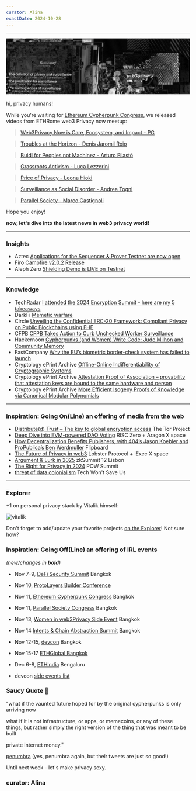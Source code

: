 ```yaml
---
curator: Alina
exactDate: 2024-10-28
---
```


<!--
### Insights

### Knowledge

### Inspiration

### Inspiration: Going On(Line) an offering of media from the web

### Inspiration: Going Off(Line) an offering of IRL events 

### Explorer 

### Saucy Quote
-->

---

<img width="1200" alt="" src="https://raw.githubusercontent.com/web3privacy/news/refs/heads/main/web/public/img/w3pn-rome-meetup-jensei.png">


hi, privacy humans! 


While you're waiting for [Ethereum Cypherpunk Congress](https://lu.ma/w3pn-meetup-devcon7), we released videos from ETHRome web3 Privacy now meetup:

> [Web3Privacy Now is Care, Ecosystem, and Impact - PG](https://www.youtube.com/watch?v=m_pxws316eU&list=PLSsVHWrO8Yh0pE_hcoiZHPhI0Pn24BlrL&index=1)

> [Troubles at the Horizon - Denis Jaromil Roio](https://www.youtube.com/watch?v=lJpFsnaAHXM&list=PLSsVHWrO8Yh0pE_hcoiZHPhI0Pn24BlrL&index=2)

> [Buidl for Peoples not Machinez - Arturo Filastò](https://www.youtube.com/watch?v=qMNSKPArl-k&list=PLSsVHWrO8Yh0pE_hcoiZHPhI0Pn24BlrL&index=3)

> [Grassroots Activism - Luca Lezzerini](https://www.youtube.com/watch?v=Qj7bvcdZzio&list=PLSsVHWrO8Yh0pE_hcoiZHPhI0Pn24BlrL&index=4)

> [Price of Privacy - Leona Hioki ](https://www.youtube.com/watch?v=gw5YlrMCZq0&list=PLSsVHWrO8Yh0pE_hcoiZHPhI0Pn24BlrL&index=5)

> [Surveillance as Social Disorder - Andrea Togni](https://www.youtube.com/watch?v=7V66HWx76Nc&list=PLSsVHWrO8Yh0pE_hcoiZHPhI0Pn24BlrL&index=6)

> [Parallel Society - Marco Castignoli](https://www.youtube.com/watch?v=s-v43r6i8y8&list=PLSsVHWrO8Yh0pE_hcoiZHPhI0Pn24BlrL&index=7)

Hope you enjoy! 

**now, let's dive into the latest news in web3 privacy world!**

---

### Insights
- Aztec [Applications for the Sequencer & Prover Testnet are now open](https://docs.google.com/forms/d/18Jdvuz40VdUOilIWH5SfynawDrbuIsa5cr1PSbbn-nw/viewform?ts=66fc6078&edit_requested=true)
- Firo [Campfire v2.0.2 Release](https://x.com/firoorg/status/1850954790672748638)
- Aleph Zero [Shielding Demo is LIVE on Testnet](https://x.com/Aleph__Zero/status/1846958055470387531)


---

### Knowledge
- TechRadar [I attended the 2024 Encryption Summit - here are my 5 takeaways](https://www.techradar.com/computing/computing-security/i-attended-the-2024-encryption-summit-here-are-my-5-takeaways)
- DarkFi [Memetic warfare](https://dark.fi/insights/memetic-warfare.html)
- Circle [Unveiling the Confidential ERC-20 Framework: Compliant Privacy on Public Blockchains using FHE](https://www.circle.com/blog/confidential-erc-20-framework-for-compliant-on-chain-privacy)
- CFPB [CFPB Takes Action to Curb Unchecked Worker Surveillance](https://www.consumerfinance.gov/about-us/newsroom/cfpb-takes-action-to-curb-unchecked-worker-surveillance/)
- Hackernoon [Cypherpunks (and Women) Write Code: Jude Milhon and Community Memory](https://hackernoon.com/cypherpunks-and-women-write-code-jude-milhon-and-community-memory)
- FastCompany [Why the EU’s biometric border-check system has failed to launch](https://www.fastcompany.com/91217067/why-the-e-u-s-biometric-border-check-system-has-failed-to-launch?utm_source=flipboard&utm_content=Monkey_Flower%2Fmagazine%2FSurveillance%2C+Privacy+and+InfoSec)
- Cryptology ePrint Archive [Offline-Online Indifferentiability of Cryptographic Systems](https://eprint.iacr.org/2024/1751)
- Cryptology ePrint Archive [Attestation Proof of Association – provability that attestation keys are bound to the same hardware and person](https://eprint.iacr.org/2024/1444)
- Cryptology ePrint Archive [More Efficient Isogeny Proofs of Knowledge via Canonical Modular Polynomials](https://eprint.iacr.org/2024/1738)
---


### Inspiration: Going On(Line) an offering of media from the web
- [Distribute(d) Trust – The key to global encryption access](https://www.youtube.com/watch?v=r-wgsjyQlLs) The Tor Project
- [Deep Dive into EVM-powered DAO Voting](https://x.com/RiscZero/status/1848740969543258617) RISC Zero + Aragon X space
- [How Decentralization Benefits Publishers, with 404’s Jason Koebler and ProPublica’s Ben Werdmuller](https://www.youtube.com/watch?app=desktop&v=SonR-X8Sg-I) Flipboard
- [The Future of Privacy in web3](https://x.com/iEx_ec/status/1850928206549049644) Lobster Protocol + iExec X space
- [Argument & Lurk in 2025](https://www.youtube.com/watch?v=SzAkoyJtgjg) zkSummit 12 Lisbon
- [The Right for Privacy in 2024](https://www.youtube.com/watch?v=OIiLJAvtgXU) POW Summit
- [threat of data colonialism](https://x.com/techwontsaveus/status/1849442761218355607) Tech Won't Save Us

---

### Explorer 

+1 on personal privacy stack by Vitalik himself: 

![vitalik](https://github.com/user-attachments/assets/41dde377-5ac5-4821-8c8a-deaff116e684)

Don't forget to add/update your favorite projects [on the Explorer](https://explorer.web3privacy.info/project/create)!
Not sure [how](https://mirror.xyz/0x0f1F3DAf416B74DB3DE55Eb4D7513a80F4841073/Ri2ZMIq6Os-ZKQyT_l6a5F1-gJURySvvwNRKzBvNpWM)?


### Inspiration: Going Off(Line) an offering of IRL events 
*(new/changes in **bold**)*

* Nov 7-9, [DeFi Security Summit](https://defisecuritysummit.org/) Bangkok
* Nov 10, [ProtoLayers Builder Conference](https://lu.ma/p67wtc4v?tk=Mikrv2)
* Nov 11, [Ethereum Cypherpunk Congress](https://congress.web3privacy.info/) Bangkok
* Nov 11, [Parallel Society Congress](https://psc.logos.co/) Bangkok
* Nov 13, [Women in web3Privacy Side Event](https://lu.ma/jgpu1m09) Bangkok
* Nov 14 [Intents & Chain Abstraction Summit](https://lu.ma/m1cpw7am) Bangkok
* Nov 12-15, [devcon](https://devcon.org/en/) Bangkok
* Nov 15-17 [ETHGlobal Bangkok](https://ethglobal.com/events/bangkok)
* Dec 6-8, [ETHIndia](https://ethindia2024.devfolio.co/) Bengaluru

* devcon [side events list](https://lu.ma/devcon)


### Saucy Quote 🥫

"what if the vaunted future hoped for by the original cypherpunks is only arriving now

what if it is not infrastructure, or apps, or memecoins, or any of these things, but rather simply the right version of the thing that was meant to be built

private internet money."

[penumbra](https://x.com/penumbrazone/status/1850420619373846559)
(yes, penumbra again, but their tweets are just so good!)

Until next week - let's make privacy sexy. 

### curator: Alina
